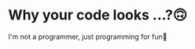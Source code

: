 # Why your code looks ...?:upside_down_face:
I'm not a programmer, just programming for fun:zany_face:
